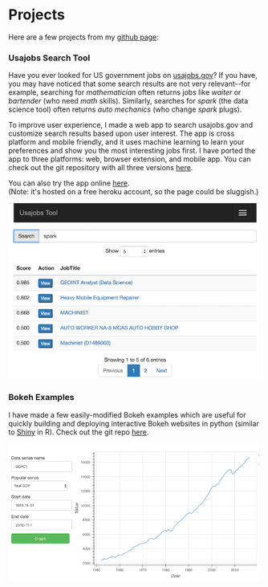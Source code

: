 
# Projects

Here are a few projects from my [github page](https://github.com/mgalbright):

### Usajobs Search Tool

Have you ever looked for US government jobs on [usajobs.gov](https://www.usajobs.gov)?  If you have, you may have noticed that some search results are not very relevant--for example, searching for _mathematician_ often returns jobs like _waiter_ or _bartender_ (who need _math_ skills).  Similarly, searches for _spark_ (the data science tool) often returns _auto mechanics_ (who change _spark_ plugs).  

To improve user experience, I made a web app to search usajobs.gov and 
customize search results based upon user interest.
The app is cross platform and mobile friendly, and it uses 
machine learning to learn your preferences and show you the most interesting 
jobs first.  I have ported the app to three platforms: web, browser extension, and mobile app. You can check out the git repository with all three versions [here](https://github.com/mgalbright/usajobtool).   

You can also try the app online [here](https://usajobtool.herokuapp.com/).  
(Note: it's hosted on a free heroku account, so the page could be sluggish.)

<!--![Usajobs Search Tool](images/usajobtool.png)-->
<!--Can customize the width using inline html-->
<a href="https://github.com/mgalbright/usajobtool"><img src="images/usajobtool.png" alt="Usajobs Search Tool" style="width: 500px;"/><a>


### Bokeh Examples

I have made a few easily-modified Bokeh examples which are useful 
for quickly building and deploying interactive Bokeh websites in python 
(similar to [Shiny](https://shiny.rstudio.com/) in R). 
Check out the git repo [here](https://github.com/mgalbright/Bokeh-examples).

<!--![Bokeh example: economic data viewer](images/bokeh-econdata.png)-->
 <a href="https://github.com/mgalbright/Bokeh-examples"><img src="images/bokeh-econdata.png" alt="Bokeh example: economic data viewer" style="width: 500px;"/></a>
